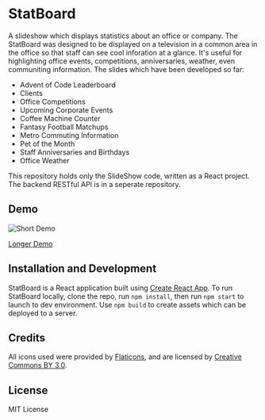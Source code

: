 # StatBoard

A slideshow which displays statistics about an office or company. The StatBoard was designed to be displayed on a television in a common area in the office so that staff can see cool inforation at a glance. It's useful for highlighting office events, competitions, anniversaries, weather, even communiting information. The slides which have been developed so far:

- Advent of Code Leaderboard
- Clients
- Office Competitions
- Upcoming Corporate Events
- Coffee Machine Counter
- Fantasy Football Matchups
- Metro Commuting Information
- Pet of the Month
- Staff Anniversaries and Birthdays
- Office Weather

This repository holds only the SlideShow code, written as a React project. The backend RESTful API is in a seperate repository.

## Demo

![Short Demo](https://i.imgur.com/orrxNRR.gif)

[Longer Demo](https://i.imgur.com/OzdPFrf.gif)

## Installation and Development

StatBoard is a React application built using [Create React App](https://github.com/facebook/create-react-app). To run StatBoard locally, clone the repo, run `npm install`, then run `npm start` to launch to dev environment. Use `npm build` to create assets which can be deployed to a server.

## Credits

All icons used were provided by [Flaticons](https://www.flaticon.com), and are licensed by [Creative Commons BY 3.0](http://creativecommons.org/licenses/by/3.0/).

## License

MIT License
